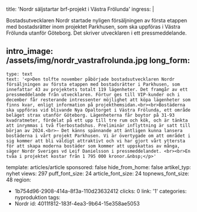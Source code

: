 title: 'Nordr säljstartar brf-projekt i Västra Frölunda'
ingress: |
  <p>Bostadsutvecklaren Nordr startade nyligen försäljningen av första etappen med bostadsrätter inom projektet Parkhusen, som ska uppföras i Västra Frölunda utanför Göteborg. Det skriver utvecklaren i ett pressmeddelande.
  </p>
  
intro_image: /assets/img/nordr_vastrafrolunda.jpg
long_form:
  -
    type: text
    text: '<p>Den tolfte november påbörjade bostadsutvecklaren Nordr försäljningen av första etappen med bostadsrätter i Parkhusen, som innefattar 43 av projektets totalt 119 lägenheter. Det framgår av ett pressmeddelande från utvecklaren. Förtur ges till VIP-kunder och i december får resterande intressenter möjlighet att köpa lägenheter som finns kvar, enligt information på projekthemsidan.<br><br>Bostäderna ska uppföras vid blivande Nya Opaltorget i Västra Frölunda, ett område beläget strax utanför Göteborg. Lägenheterna får boytor på 31-93 kvadratmeter, fördelat på ett upp till tre rum och kök, och är tänkta att inrymmas i två flerbostadshus. Preliminär inflyttning är satt till början av 2024.<br>– Det känns spännande att äntligen kunna lansera bostäderna i vårt projekt Parkhusen. Vi är övertygade om att området i sig kommer att bli väldigt attraktivt och vi har gjort vårt yttersta för att skapa moderna bostäder som kommer att uppskattas av många, säger Nordr Sveriges vd Leif Danielsson i pressmeddelandet. <br><br>En tvåa i projektet kostar från 1 795 000 kronor.&nbsp;</p>'
template: articles/article
sponsored: false
hide_from_home: false
artikel_typ: nyhet
views: 297
puff_font_size: 24
article_font_size: 24
topnews_font_size: 48
region:
  - 1b754d96-2908-414a-8f3a-110d23632412
clicks: 0
link: '1'
categories: nyproduktion
tags:
  - Nordr
id: 4011f812-183f-4ea3-9b64-15e358ae5053
